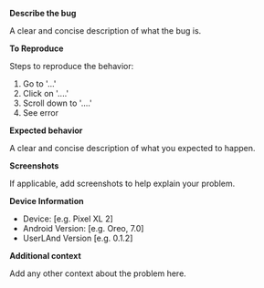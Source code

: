 **Describe the bug**

A clear and concise description of what the bug is.

**To Reproduce**

Steps to reproduce the behavior:
1. Go to '...'
2. Click on '....'
3. Scroll down to '....'
4. See error

**Expected behavior**

A clear and concise description of what you expected to happen.

**Screenshots**

If applicable, add screenshots to help explain your problem.

**Device Information**

 - Device: [e.g. Pixel XL 2]
 - Android Version: [e.g. Oreo, 7.0]
 - UserLAnd Version [e.g. 0.1.2]

**Additional context**

Add any other context about the problem here.
